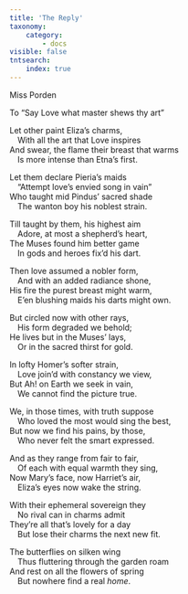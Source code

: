 ```yaml
---
title: 'The Reply'
taxonomy:
    category:
        - docs
visible: false
tntsearch:
    index: true
---
```


<div class="author">Miss Porden</div>

<span class="title">To “Say Love what master shews thy art”  </span>
  
Let other paint Eliza’s charms,  
&emsp;With all the art that Love inspires  
And swear, the flame their breast that warms  
&emsp;Is more intense than Etna’s first.  
  
Let them declare Pieria’s maids  
&emsp;“Attempt love’s envied song in vain”  
Who taught mid Pindus’ sacred shade  
&emsp;The wanton boy his noblest strain.  
  
Till taught by them, his highest aim  
&emsp;Adore, at most a shepherd’s heart,  
The Muses found him better game  
&emsp;In gods and heroes fix’d his dart.  

Then love assumed a nobler form,  
&emsp;And with an added radiance shone,  
His fire the purest breast might warm,  
&emsp;E’en blushing maids his darts might own.  
  
  
But circled now with other rays,  
&emsp;His form degraded we behold;  
He lives but in the Muses’ lays,  
&emsp;Or in the sacred thirst for gold.  
  
In lofty Homer’s softer strain,  
&emsp;Love join’d with constancy we view,  
But Ah! on Earth we seek in vain,  
&emsp;We cannot find the picture true.  
  
We, in those times, with truth suppose  
&emsp;Who loved the most would sing the best,  
But now we find his pains, by those,  
&emsp;Who never felt the smart expressed.  
  
And as they range from fair to fair,  
&emsp;Of each with equal warmth they sing,  
Now Mary’s face, now Harriet’s air,  
&emsp;Eliza’s eyes now wake the string.  
  
With their ephemeral sovereign they  
&emsp;No rival can in charms admit  
They’re all that’s lovely for a day  
&emsp;But lose their charms the next new fit.  
  
The butterflies on silken wing  
&emsp;Thus fluttering through the garden roam  
And rest on all the flowers of spring  
&emsp;But nowhere find a real *home*.